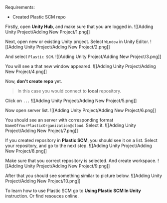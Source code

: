 
Requirements:
- Created Plastic SCM repo


Firstly, open **Unity Hub**, and make sure that you are logged in.
![[Adding Unity Project/Adding New Project/1.png]]

Next, open new or existing Unity project.
Select `Window` in Unity Editor.
![[Adding Unity Project/Adding New Project/2.png]]

And select `Plastic SCM`.
![[Adding Unity Project/Adding New Project/3.png]]

You will see a that new window appeared.
![[Adding Unity Project/Adding New Project/4.png]]

Now, **don't create repo** yet.
>In this case you would connect to **local** repository.

Click on  `...`
![[Adding Unity Project/Adding New Project/5.png]]

Now open server list.
![[Adding Unity Project/Adding New Project/6.png]]

You should see an server with corresponding format `NameOfYourPlasticOrganization@cloud`.
Select it.
![[Adding Unity Project/Adding New Project/7.png]]

If you created repository in **Plastic SCM**, you should see it on a list.
Select your repository, and go to the next step.
![[Adding Unity Project/Adding New Project/8.png]]

Make sure that you correct repository is selected. And create workspace.
![[Adding Unity Project/Adding New Project/9.png]]

After that you should see something similar to picture below.
![[Adding Unity Project/Adding New Project/10.png]]

To learn how to use Plastic SCM go to **Using Plastic SCM In Unity** instruction.
Or find resouces online.